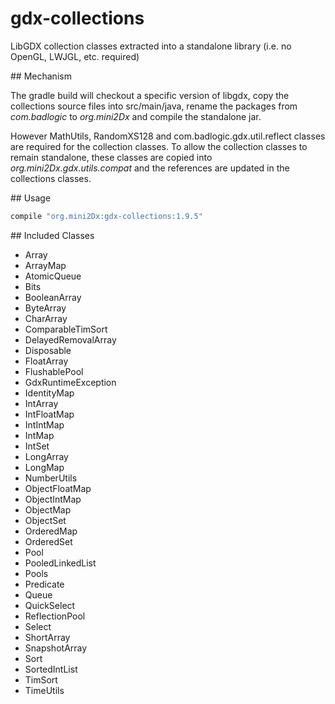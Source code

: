 # gdx-collections
LibGDX collection classes extracted into a standalone library (i.e. no OpenGL, LWJGL, etc. required)

## Mechanism

The gradle build will checkout a specific version of libgdx, copy the collections source files into src/main/java, rename the packages from _com.badlogic_ to _org.mini2Dx_ and compile the standalone jar.

However MathUtils, RandomXS128 and com.badlogic.gdx.util.reflect classes are required for the collection classes. To allow the collection classes to remain standalone, these classes are copied into _org.mini2Dx.gdx.utils.compat_ and the references are updated in the collections classes.

## Usage

```gradle
compile "org.mini2Dx:gdx-collections:1.9.5"
```

## Included Classes

 * Array
 * ArrayMap
 * AtomicQueue
 * Bits
 * BooleanArray
 * ByteArray
 * CharArray
 * ComparableTimSort
 * DelayedRemovalArray
 * Disposable
 * FloatArray
 * FlushablePool
 * GdxRuntimeException
 * IdentityMap
 * IntArray
 * IntFloatMap
 * IntIntMap
 * IntMap
 * IntSet
 * LongArray
 * LongMap
 * NumberUtils
 * ObjectFloatMap
 * ObjectIntMap
 * ObjectMap
 * ObjectSet
 * OrderedMap
 * OrderedSet
 * Pool
 * PooledLinkedList
 * Pools
 * Predicate
 * Queue
 * QuickSelect
 * ReflectionPool
 * Select
 * ShortArray
 * SnapshotArray
 * Sort
 * SortedIntList
 * TimSort
 * TimeUtils
